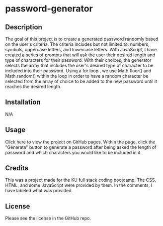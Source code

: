 # password-generator

## Description

The goal of this project is to create a generated password randomly based on the user's criteria. The criteria includes but not limited to: numbers, symbols, uppercase letters, and lowercase letters. With JavaScript, I have created a series of prompts that will ask the user their desired length and type of characters for their password. With their choices, the generator selects the array that includes the user's desired type of character to be included into their password. Using a for loop , we use Math.floor() and Math.random() within the loop in order to have a random character be selected from the array of choice to be added to the new password until it reaches the desired length.

## Installation

N/A

## Usage

Click here to view the project on GitHub pages. Within the page, click the "Generate" button to generate a password after being asked the length of password and which characters you would like to be included in it.

## Credits

This was a project made for the KU full stack coding bootcamp. The CSS, HTML, and some JavaScript were provided by them. In the comments, I have labeled what was provided. 

## License

Please see the license in the GitHub repo.